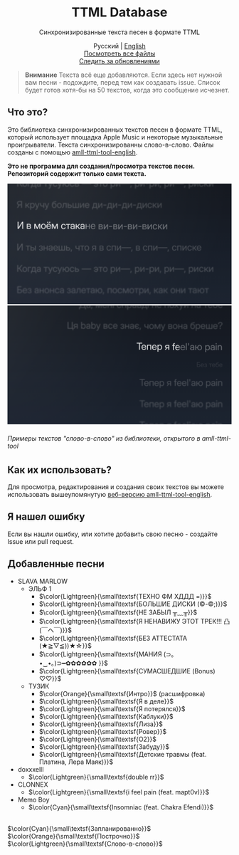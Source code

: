 <div align=center>

# TTML Database
Синхронизированные текста песен в формате TTML

Русский | [English](https://github.com/whyplural/ttml-database/blob/main/README-EN.md)\
[Посмотреть все файлы](https://github.com/whyplural/ttml-database/tree/main/db)\
[Следить за обновлениями](https://ttmlupd.t.me)
</div>

> __Внимание__
> Текста всё еще добавляются. Если здесь нет нужной вам песни - подождите, перед тем как создавать issue. Список будет готов хотя-бы на 50 текстов, когда это сообщение исчезнет.

## Что это?
Это библиотека синхронизированных текстов песен в формате TTML, который использует площадка Apple Music и некоторые музыкальные проигрыватели. Текста синхронизированны слово-в-слово. Файлы созданы с помощью [amll-ttml-tool-english](https://streetlegithub.github.io/amll-ttml-tool-english/).

__Это не программа для создания/просмотра текстов песен. Репозиторий содержит только сами текста.__

![Пример текста из библиотеки](https://raw.githubusercontent.com/whyplural/ttml-database/main/res/DISKI-example.png)
![Пример текста из библиотеки](https://raw.githubusercontent.com/whyplural/ttml-database/main/res/PAIN-example.png)
###### Примеры текстов "слово-в-слово" из библиотеки, открытого в amll-ttml-tool

## Как их использовать?
Для просмотра, редактирования и создания своих текстов вы можете использовать вышеупомянутую [веб-версию amll-ttml-tool-english](https://streetlegithub.github.io/amll-ttml-tool-english/).

## Я нашел ошибку
Если вы нашли ошибку, или хотите добавить свою песню - создайте Issue или pull request.

## Добавленные песни
- SLAVA MARLOW
    - ЭЛЬФ 1
        - $\color{Lightgreen}{\small\textsf{ТЕХНО ФМ ХДДД =)}}$
        - $\color{Lightgreen}{\small\textsf{БОЛЬШИЕ ДИСКИ (©-©;)}}$
        - $\color{Lightgreen}{\small\textsf{НЕ ЗАБЫЛ ╥﹏╥}}$
        - $\color{Lightgreen}{\small\textsf{Я НЕНАВИЖУ ЭТОТ ТРЕК!!! 凸(￣ヘ￣)}}$
        - $\color{Lightgreen}{\small\textsf{БЕЗ АТТЕСТАТА (★≧▽≦))★☆}}$
        - $\color{Lightgreen}{\small\textsf{МАНИЯ (⊃｡•‌‿•‌｡)⊃━✿✿✿✿✿✿ }}$
        - $\color{Lightgreen}{\small\textsf{СУМАСШЕДШИЕ (Bonus) ♡♡}}$
    - ТУЗИК
        - $\color{Orange}{\small\textsf{Интро}}$ (расшифровка)
        - $\color{Lightgreen}{\small\textsf{Я в деле}}$
        - $\color{Lightgreen}{\small\textsf{Я потерялся}}$
        - $\color{Lightgreen}{\small\textsf{Каблуки}}$
        - $\color{Lightgreen}{\small\textsf{Лиза}}$
        - $\color{Lightgreen}{\small\textsf{Ровер}}$
        - $\color{Lightgreen}{\small\textsf{О2}}$
        - $\color{Lightgreen}{\small\textsf{Забуду}}$
        - $\color{Lightgreen}{\small\textsf{Детские травмы (feat. Платина, Лера Маяк)}}$
- doxxxelll
    - $\color{Lightgreen}{\small\textsf{double rr}}$
- CLONNEX
    - $\color{Lightgreen}{\small\textsf{i feel pain (feat. mapt0v)}}$
- Memo Boy
    - $\color{Cyan}{\small\textsf{Insomniac (feat. Chakra Efendi)}}$

\
$\color{Cyan}{\small\textsf{Запланированно}}$\
$\color{Orange}{\small\textsf{Построчно}}$\
$\color{Lightgreen}{\small\textsf{Слово-в-слово}}$
